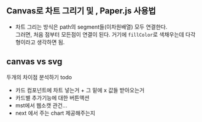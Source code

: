 ## Canvas로 차트 그리기 및 , Paper.js 사용법 <br/>
* 차트 그리는 방식은 path의 segment들(이차원배열) 모두 연결한다. <br/>
그러면, 처음 점부터 모든점이 연결이 된다. 
거기에 `fillColor`로 색채우는데 다각형이라고 생각하면 됨.

## canvas vs svg<br/>


두개의 차이점 분석하기 todo
* 카드 컴포넌트에 차트 넣는거 + 그 밑에 x 값들 받아오는거
* 카드별 추가기능에 대한 버튼액션
* mst에서 웹소캣 관건...
* next 에서 주는 chart 제공해주는지 
